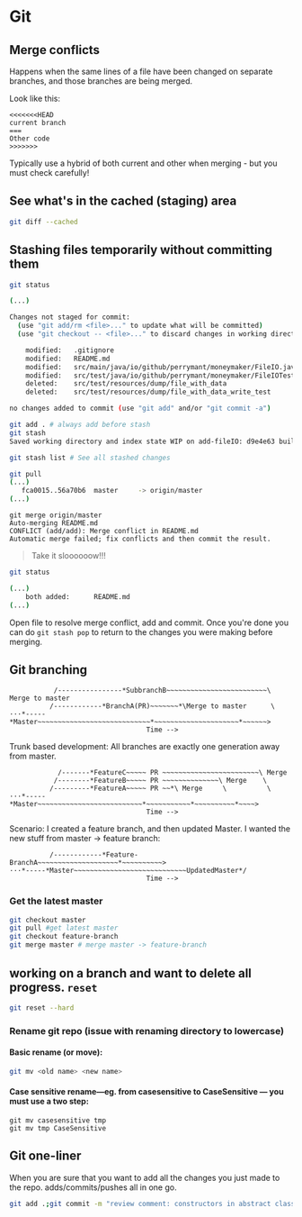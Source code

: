 # Git

## Merge conflicts

Happens when the same lines of a file have been changed on separate branches, and those branches are being merged.

Look like this:

```
<<<<<<<HEAD
current branch
===
Other code
>>>>>>>
```

Typically use a hybrid of both current and other when merging - but you must check carefully!

## See what's in the cached (staging) area

```bash
git diff --cached
```

## Stashing files temporarily without committing them

```bash
git status

(...)

Changes not staged for commit:
  (use "git add/rm <file>..." to update what will be committed)
  (use "git checkout -- <file>..." to discard changes in working directory)

    modified:   .gitignore
    modified:   README.md
    modified:   src/main/java/io/github/perrymant/moneymaker/FileIO.java
    modified:   src/test/java/io/github/perrymant/moneymaker/FileIOTest.java
    deleted:    src/test/resources/dump/file_with_data
    deleted:    src/test/resources/dump/file_with_data_write_test

no changes added to commit (use "git add" and/or "git commit -a")
```

```bash
git add . # always add before stash
git stash
Saved working directory and index state WIP on add-fileIO: d9e4e63 build failed, changed gitignore file
```

```bash
git stash list # See all stashed changes

git pull
(...)
   fca0015..56a70b6  master     -> origin/master
(...)
```

```
git merge origin/master
Auto-merging README.md
CONFLICT (add/add): Merge conflict in README.md
Automatic merge failed; fix conflicts and then commit the result.
```
> Take it sloooooow!!!

```bash
git status

(...)
    both added:      README.md
(...)
```

Open file to resolve merge conflict, add and commit. Once you're done you can do `git stash pop` to return to the changes you were making before merging.

## Git branching

```
           /----------------*SubbranchB~~~~~~~~~~~~~~~~~~~~~~~~~\ Merge to master
          /------------*BranchA(PR)~~~~~~~*\Merge to master      \
···*-----*Master~~~~~~~~~~~~~~~~~~~~~~~~~~~~*~~~~~~~~~~~~~~~~~~~~~*~~~~~~>
                                  Time -->
```

Trunk based development: All branches are exactly one generation away from master.

```
            /-------*FeatureC~~~~~ PR ~~~~~~~~~~~~~~~~~~~~~~~~\ Merge
           /--------*FeatureB~~~~~ PR ~~~~~~~~~~~~~~\ Merge    \
          /---------*FeatureA~~~~~ PR ~~*\ Merge     \          \
···*-----*Master~~~~~~~~~~~~~~~~~~~~~~~~~~*~~~~~~~~~~~*~~~~~~~~~~*~~~~>
                                  Time -->
```

Scenario: I created a feature branch, and then updated Master. I wanted the new stuff from master -> feature branch:

```
          /------------*Feature-BranchA~~~~~~~~~~~~~~~~~~~~*~~~~~~~~~~>
···*-----*Master~~~~~~~~~~~~~~~~~~~~~~~~~~~~UpdatedMaster*/
                                  Time -->
```

### Get the latest master

```bash
git checkout master
git pull #get latest master
git checkout feature-branch
git merge master # merge master -> feature-branch
```

## working on a branch and want to delete all progress. `reset`

```bash
git reset --hard
```

### Rename git repo (issue with renaming directory to lowercase)

#### Basic rename (or move):

```bash
git mv <old name> <new name>
```

#### Case sensitive rename—eg. from casesensitive to CaseSensitive — you must use a two step:

```
git mv casesensitive tmp
git mv tmp CaseSensitive
```

## Git one-liner
When you are sure that you want to add all the changes you just made to the repo. adds/commits/pushes all in one go.

```bash
git add .;git commit -m "review comment: constructors in abstract classes";git push
```
